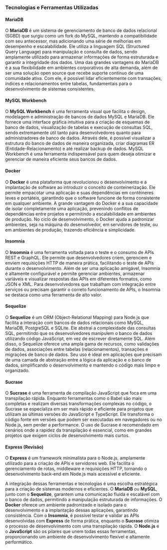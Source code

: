 ### Tecnologias e Ferramentas Utilizadas

#### MariaDB
O **MariaDB** é um sistema de gerenciamento de banco de dados relacional (SGBD) que surgiu como um fork do MySQL, mantendo a compatibilidade com seu antecessor, mas adicionando uma série de melhorias em desempenho e escalabilidade. Ele utiliza a linguagem SQL (Structured Query Language) para manipulação e consulta de dados, sendo amplamente utilizado para armazenar informações de forma estruturada e garantir a integridade dos dados. Uma das grandes vantagens do MariaDB é a sua flexibilidade em ambientes corporativos de alta demanda, além de ser uma solução open source que recebe suporte contínuo de uma comunidade ativa. Com ele, é possível lidar eficientemente com transações, índices e relacionamentos entre tabelas, fundamentais para o desenvolvimento de sistemas consistentes.

#### MySQL Workbench
O **MySQL Workbench** é uma ferramenta visual que facilita o design, modelagem e administração de bancos de dados MySQL e MariaDB. Ele fornece uma interface gráfica intuitiva para a criação de esquemas de banco de dados, visualização de tabelas e execução de consultas SQL, sendo extremamente útil tanto para desenvolvedores quanto para administradores de banco de dados. Através dele, é possível visualizar a estrutura do banco de dados de maneira organizada, criar diagramas ER (Entidade-Relacionamento) e até realizar backup de dados. MySQL Workbench é uma ferramenta indispensável para quem deseja otimizar e gerenciar de maneira eficiente seus bancos de dados.

#### Docker
O **Docker** é uma plataforma que revolucionou o desenvolvimento e a implantação de software ao introduzir o conceito de conteinerização. Ele permite empacotar uma aplicação e suas dependências em contêineres leves e portáteis, garantindo que o software funcione de forma consistente em qualquer ambiente. A grande vantagem do Docker é a sua capacidade de isolar completamente uma aplicação, prevenindo conflitos de dependências entre projetos e permitindo a escalabilidade em ambientes de produção. No ciclo de desenvolvimento, o Docker ajuda a padronizar ambientes, seja na máquina do desenvolvedor, em servidores de teste, ou em ambientes de produção, trazendo eficiência e simplicidade.

#### Insomnia
O **Insomnia** é uma ferramenta voltada para o teste e o consumo de APIs REST e GraphQL. Ele permite que desenvolvedores criem, gerenciem e enviem requisições HTTP de maneira prática, facilitando o teste de APIs durante o desenvolvimento. Além de ser uma aplicação amigável, Insomnia é altamente configurável e permite gerenciar ambientes, armazenar variáveis e visualizar respostas das APIs em diferentes formatos, como JSON e XML. Para desenvolvedores que trabalham com integração entre serviços ou precisam garantir o correto funcionamento de APIs, o Insomnia se destaca como uma ferramenta de alto valor.

#### Sequelize
O **Sequelize** é um ORM (Object-Relational Mapping) para Node.js que facilita a interação com bancos de dados relacionais como MySQL, MariaDB, PostgreSQL e SQLite. Ele abstrai a complexidade das consultas SQL, permitindo que os desenvolvedores manipulem o banco de dados utilizando código JavaScript, em vez de escrever diretamente SQL. Além disso, o Sequelize oferece uma ampla gama de recursos, como validações de dados, associações entre tabelas (relacionamentos), transações e migrações de banco de dados. Seu uso é ideal em aplicações que precisam de uma camada de abstração entre a lógica da aplicação e o banco de dados, simplificando o desenvolvimento e mantendo o código mais limpo e organizado.

#### Sucrase
O **Sucrase** é uma ferramenta de compilação JavaScript que foca em uma transpilação rápida. Enquanto ferramentas como o Babel são mais completas e realizam diversas transformações complexas no código, o Sucrase se especializa em ser mais rápido e eficiente para projetos que utilizam as últimas versões do JavaScript e TypeScript. Ele transforma o código fonte em versões que podem ser executadas em navegadores ou no Node.js, sem perder a performance. O uso de Sucrase é recomendado em cenários onde a rapidez da transpilação é essencial, como em grandes projetos que exigem ciclos de desenvolvimento mais curtos.

#### Express (Revisão)
O **Express** é um framework minimalista para o Node.js, amplamente utilizado para a criação de APIs e servidores web. Ele facilita o gerenciamento de rotas, middleware e requisições HTTP, tornando o desenvolvimento back-end em Node.js mais acessível e eficiente.

A integração dessas ferramentas e tecnologias é uma escolha estratégica para a criação de sistemas modernos e eficientes. O **MariaDB** ou **MySQL**, junto com o **Sequelize**, garantem uma comunicação fluida e escalável com o banco de dados, permitindo a manipulação estruturada de informações. O **Docker** oferece um ambiente padronizado e isolado para o desenvolvimento e a implantação dessas aplicações, garantindo consistência. Com o **Insomnia**, é possível testar e validar as APIs desenvolvidas com **Express** de forma prática, enquanto o **Sucrase** otimiza o processo de desenvolvimento com uma transpilação rápida. O **Node.js** e o **JavaScript** são os pilares que unem todas essas ferramentas, proporcionando um ambiente de desenvolvimento flexível e altamente performático.
